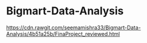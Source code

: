 # Bigmart-Data-Analysis
https://cdn.rawgit.com/seemamishra33/Bigmart-Data-Analysis/4b51a25b/FinaProject_reviewed.html
